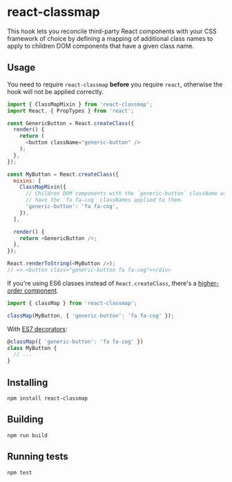 # react-classmap

This hook lets you reconcile third-party React components with your CSS framework of choice by defining a mapping of additional class names to apply to children DOM components that have a given class name.

## Usage

You need to require `react-classmap` **before** you require `react`, otherwise the hook will not be applied correctly.

```js
import { ClassMapMixin } from 'react-classmap';
import React, { PropTypes } from 'react';

const GenericButton = React.createClass({
  render() {
    return (
      <button className="generic-button" />
    );
  },
});

const MyButton = React.createClass({
  mixins: [
    ClassMapMixin({
      // Children DOM components with the `generic-button` className will also
      // have the `fa fa-cog` classNames applied to them.
      'generic-button': 'fa fa-cog',
    }),
  ],

  render() {
    return <GenericButton />;
  },
});

React.renderToString(<MyButton />);
// => <button class="generic-button fa fa-cog"></div>
```

If you're using ES6 classes instead of `React.createClass`, there's a [higher-order component](https://gist.github.com/sebmarkbage/ef0bf1f338a7182b6775).

```js
import { classMap } from 'react-classmap';

classMap(MyButton, { 'generic-button': 'fa fa-cog' });
```

With [ES7 decorators](https://github.com/wycats/javascript-decorators):

```js
@classMap({ 'generic-button': 'fa fa-cog' })
class MyButton {
  // ...
}
```

## Installing

```
npm install react-classmap
```

## Building

```
npm run build
```

## Running tests

```
npm test
```

